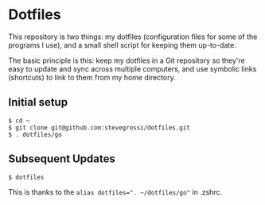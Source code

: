 Dotfiles
========

This repository is two things: my dotfiles (configuration files for some of the programs I use), and a small shell script for keeping them up-to-date.

The basic principle is this: keep my dotfiles in a Git repository so they're easy to update and sync across multiple computers, and use symbolic links (shortcuts) to link to them from my home directory.

Initial setup
-------------

    $ cd ~
    $ git clone git@github.com:stevegrossi/dotfiles.git
    $ . dotfiles/go

Subsequent Updates
------------------

    $ dotfiles

This is thanks to the `alias dotfiles=". ~/dotfiles/go"` in .zshrc.
